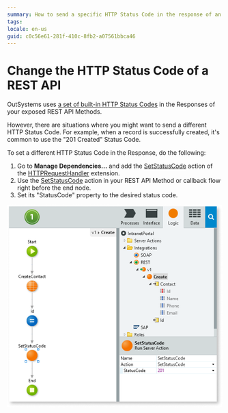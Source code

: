 ```yaml
---
summary: How to send a specific HTTP Status Code in the response of an exposed REST API method.
tags: 
locale: en-us
guid: c0c56e61-281f-410c-8fb2-a07561bbca46
---
```


# Change the HTTP Status Code of a REST API

OutSystems uses [a set of built-in HTTP Status Codes](<../../../ref/extensibility-and-integration/rest-apis/exposed-rest-api/built-in-http-status-codes.md>) in the Responses of your exposed REST API Methods.

However, there are situations where you might want to send a different HTTP Status Code. For example, when a record is successfully created, it's common to use the "201 Created" Status Code.

To set a different HTTP Status Code in the Response, do the following:

1. Go to **Manage Dependencies...** and add the [SetStatusCode](<../../../ref/apis/auto/httprequesthandler-api.final.md#SetStatusCode>) action of the [HTTPRequestHandler](<../../../ref/apis/auto/httprequesthandler-api.final.md>) extension. 
1. Use the [SetStatusCode](<../../../ref/apis/auto/httprequesthandler-api.final.md#SetStatusCode>) action in your REST API Method or callback flow right before the end node. 
1. Set its "StatusCode" property to the desired status code. 

![](images/ss-rest-change-http-code.png)
